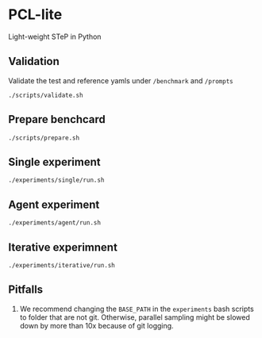 # PCL-lite
Light-weight STeP in Python

## Validation
Validate the test and reference yamls under `/benchmark` and `/prompts`
```
./scripts/validate.sh
```

## Prepare benchcard
```
./scripts/prepare.sh
```

## Single experiment
```
./experiments/single/run.sh
```

## Agent experiment
```
./experiments/agent/run.sh
```

## Iterative experimnent
```
./experiments/iterative/run.sh
```

## Pitfalls
1. We recommend changing the `BASE_PATH` in the `experiments` bash scripts to folder that are not git. Otherwise, parallel sampling might be slowed down by more than 10x because of git logging.